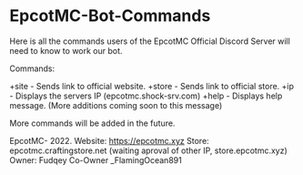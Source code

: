 # EpcotMC-Bot-Commands
Here is all the commands users of the EpcotMC Official Discord Server will need to know to work our bot.

Commands:

+site - Sends link to official website.
+store - Sends link to official store.
+ip - Displays the servers IP (epcotmc.shock-srv.com)
+help - Displays help message. (More additions coming soon to this message)

More commands will be added in the future.

EpcotMC- 2022.
Website: https://epcotmc.xyz
Store: epcotmc.craftingstore.net (waiting aproval of other IP, store.epcotmc.xyz)
Owner: Fudqey
Co-Owner _FlamingOcean891
